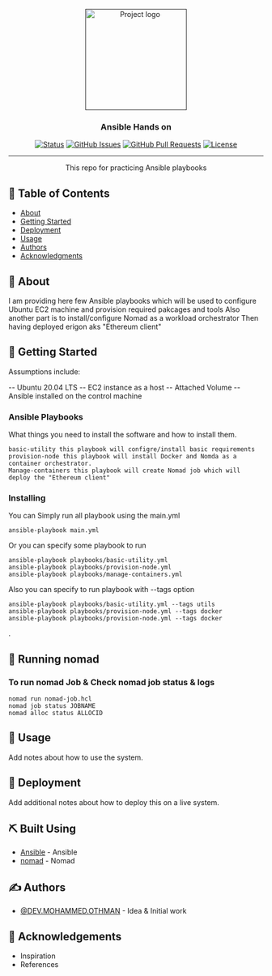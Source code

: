<p align="center">
  <a href="" rel="noopener">
 <img width=200px height=200px src="https://i.imgur.com/6wj0hh6.jpg" alt="Project logo"></a>
</p>

<h3 align="center">Ansible Hands on</h3>

<div align="center">

[![Status](https://img.shields.io/badge/status-active-success.svg)]()
[![GitHub Issues](https://img.shields.io/github/issues/kylelobo/The-Documentation-Compendium.svg)](https://github.com/kylelobo/The-Documentation-Compendium/issues)
[![GitHub Pull Requests](https://img.shields.io/github/issues-pr/kylelobo/The-Documentation-Compendium.svg)](https://github.com/kylelobo/The-Documentation-Compendium/pulls)
[![License](https://img.shields.io/badge/license-MIT-blue.svg)](/LICENSE)

</div>

---

<p align="center"> This repo for practicing Ansible playbooks 
    <br> 
</p>

## 📝 Table of Contents

- [About](#about)
- [Getting Started](#getting_started)
- [Deployment](#nomad_Jobs)
- [Usage](#usage)
- [Authors](#authors)
- [Acknowledgments](#acknowledgement)

## 🧐 About <a name = "about"></a>

I am providing here few Ansible playbooks which will be used to configure Ubuntu EC2 machine and provision required pakcages and tools 
Also another part is to install/configure Nomad as a workload orchestrator
Then having deployed erigon aks "Ethereum client" 

## 🏁 Getting Started <a name = "getting_started"></a>

Assumptions include:

 -- Ubuntu 20.04 LTS
 -- EC2 instance as a host
 -- Attached Volume
 -- Ansible installed on the control machine

### Ansible Playbooks

What things you need to install the software and how to install them.

```
basic-utility this playbook will configre/install basic requirements
provision-node this playbook will install Docker and Nomda as a container orchestrator.
Manage-containers this playbook will create Nomad job which will deploy the "Ethereum client"
```

### Installing

You can Simply run all playbook using the main.yml 

```
ansible-playbook main.yml
```

Or you can specify some playbook to run

```
ansible-playbook playbooks/basic-utility.yml
ansible-playbook playbooks/provision-node.yml
ansible-playbook playbooks/manage-containers.yml
```

Also you can specify to run playbook with --tags option

```
ansible-playbook playbooks/basic-utility.yml --tags utils
ansible-playbook playbooks/provision-node.yml --tags docker
ansible-playbook playbooks/provision-node.yml --tags docker
```
.

## 🔧 Running nomad <a name = "nomad_Jobs"></a>



### To run nomad Job & Check nomad job status & logs

```
nomad run nomad-job.hcl
nomad job status JOBNAME
nomad alloc status ALLOCID
```


## 🎈 Usage <a name="usage"></a>

Add notes about how to use the system.

## 🚀 Deployment <a name = "deployment"></a>

Add additional notes about how to deploy this on a live system.

## ⛏️ Built Using <a name = "built_using"></a>

- [Ansible](https://docs.ansible.com/ansible/latest/user_guide/intro_getting_started.html) - Ansible
- [nomad](https://learn.hashicorp.com/nomad) - Nomad

## ✍️ Authors <a name = "authors"></a>

- [@DEV.MOHAMMED.OTHMAN](https://github.com/devmohammedothman/) - Idea & Initial work


## 🎉 Acknowledgements <a name = "acknowledgement"></a>

- Inspiration
- References
